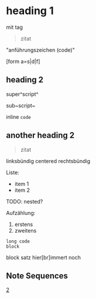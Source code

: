 # heading 1

mit tag

> zitat

"anführungszeichen (code)"

[form a=s|d|f]


## heading 2

super^script^

sub~script~

inline `code`

## another heading 2

> zitat

linksbündig
centered
rechtsbündig

Liste:

* item 1
* item 2

TODO: nested?

Aufzählung:

1. erstens
1. zweitens


```
long code
block
```

block satz hier[br]immert noch

## Note Sequences

[2](Zettel%202.md)
